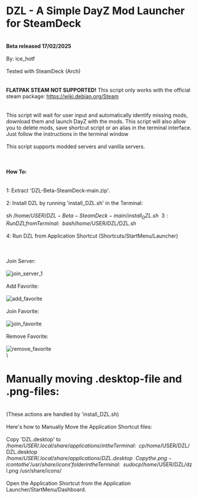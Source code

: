 # DZL - A Simple DayZ Mod Launcher for SteamDeck
\
 **Beta released 17/02/2025**
\
\
By: ice_hotf
\
\
Tested with SteamDeck (Arch)
\
\
\
**FLATPAK STEAM NOT SUPPORTED!**
This script only works with the official steam package: https://wiki.debian.org/Steam
\
\
\
This script will wait for user input and automatically identify missing mods, download them and launch DayZ with the mods. 
This script will also allow you to delete mods, save shortcut script or an alias in the terminal interface.
Just follow the instructions in the terminal window
\
\
This script supports modded servers and vanilla servers.
\
\
\
\
**How To:**
\
\
\
1: Extract 'DZL-Beta-SteamDeck-main.zip'.
\
\
2: Install DZL by running 'install_DZL.sh' in the Terminal:
\
\
   sh /home/$USER/DZL-Beta-SteamDeck-main/install_DZL.sh
\
\
3: Run DZL from Terminal:
\
\
   bash /home/$USER/DZL/DZL.sh 
\
\
4: Run DZL from Application Shortcut (Shortcuts/StartMenu/Launcher) 
\
\
\
\
Join Server:
\
\
![join_server_1](https://github.com/user-attachments/assets/6ec5261a-aed7-4f57-ad87-721ffee2bd58)
\
\
Add Favorite:
\
\
![add_favorite](https://github.com/user-attachments/assets/bda435ef-ce73-4eac-9d0e-c721d347d628)
\
\
Join Favorite:
\
\
![join_favorite](https://github.com/user-attachments/assets/419abb14-c5ad-4e40-92d9-0454825296f9)
\
\
Remove Favorite:
\
\
![remove_favorite](https://github.com/user-attachments/assets/30ff3c24-fd89-4919-a65e-d58349de3783)
\
\
# Manually moving .desktop-file and .png-files:
\
(These actions are handled by 'install_DZL.sh)
\
\
Here's how to Manually Move the Application Shortcut files: 
\
\
Copy 'DZL.desktop' to /home/$USER/.local/share/applications/ in the Terminal:
\
\
cp /home/$USER/DZL/DZL.desktop /home/$USER/.local/share/applications/DZL.desktop
\
\
Copy the .png-icon to the '/usr/share/icons' folder in the Terminal:
\
\
sudo cp /home/$USER/DZL/dzl.png /usr/share/icons/
\
\
Open the Application Shortcut from the Application Launcher/StartMenu/Dashboard.
